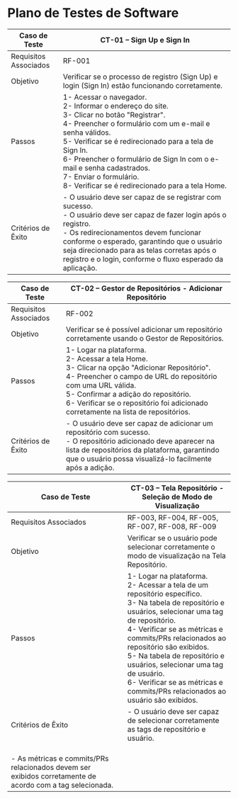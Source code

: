 # Plano de Testes de Software

| Caso de Teste  |                    CT-01 – Sign Up e Sign In               |
|---|---|
| Requisitos Associados | RF-001|
|Objetivo| Verificar se o processo de registro (Sign Up) e login (Sign In) estão funcionando corretamente.|
|Passos|1-      Acessar o navegador. <br> 2-      Informar o endereço do site.  <br> 3-      Clicar no botão "Registrar".  <br> 4-      Preencher o formulário com um e-mail e senha válidos.  <br> 5-      Verificar se é redirecionado para a tela de Sign In. <br> 6-      Preencher o formulário de Sign In com o e-mail e senha cadastrados.<br> 7-      Enviar o formulário. <br> 8-      Verificar se é redirecionado para a tela Home.|
Critérios de Êxito| - O usuário deve ser capaz de se registrar com sucesso. <br> - O usuário deve ser capaz de fazer login após o registro. <br> - Os redirecionamentos devem funcionar conforme o esperado, garantindo que o usuário seja direcionado para as telas corretas após o registro e o login, conforme o fluxo esperado da aplicação. |


| Caso de Teste  |     CT-02 – Gestor de Repositórios - Adicionar Repositório  |
|---|---|
| Requisitos Associados | RF-002|
|Objetivo| Verificar se é possível adicionar um repositório corretamente usando o Gestor de Repositórios.|
|Passos|1-       Logar na plataforma. <br> 2-       Acessar a tela Home. <br> 3-       Clicar na opção "Adicionar Repositório". <br> 4-       Preencher o campo de URL do repositório com uma URL válida. <br> 5-       Confirmar a adição do repositório. <br> 6-       Verificar se o repositório foi adicionado corretamente na lista de repositórios.|
|Critérios de Êxito| - O usuário deve ser capaz de adicionar um repositório com sucesso.<br> - O repositório adicionado deve aparecer na lista de repositórios da plataforma, garantindo que o usuário possa visualizá-lo facilmente após a adição. |

| Caso de Teste  |  CT-03 – Tela Repositório - Seleção de Modo de Visualização |
|---|---|
| Requisitos Associados | RF-003, RF-004, RF-005,  RF-007,  RF-008,  RF-009|
|Objetivo| Verificar se o usuário pode selecionar corretamente o modo de visualização na Tela Repositório.|
|Passos|1-       Logar na plataforma. <br> 2-       Acessar a tela de um repositório específico. <br> 3-       Na tabela de repositório e usuários, selecionar uma tag de repositório. <br> 4-       Verificar se as métricas e commits/PRs relacionados ao repositório são exibidos. <br> 5-       Na tabela de repositório e usuários, selecionar uma tag de usuário. <br> 6-       Verificar se as métricas e commits/PRs relacionados ao usuário são exibidos.|
|Critérios de Êxito| - O usuário deve ser capaz de selecionar corretamente as tags de repositório e usuário. <br>
<br> - As métricas e commits/PRs relacionados devem ser exibidos corretamente de acordo com a tag selecionada.|

